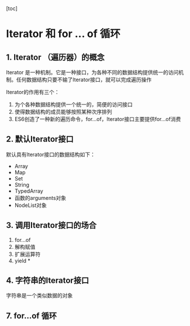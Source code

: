 [toc]

# Iterator 和 for ... of 循环

## 1. Iterator （遍历器）的概念

Iterator 是一种机制。它是一种接口，为各种不同的数据结构提供统一的访问机制。任何数据结构只要不输了Iterator接口，就可以完成遍历操作

Iterator的作用有三个：

1. 为个各种数据结构提供一个统一的，简便的访问接口
2. 使得数据结构的成员能够按照某种次序排列
3. ES6创造了一种新的遍历命令，for...of，Iterator接口主要提供for...of消费

## 2. 默认Iterator接口

默认具有Iterator接口的数据结构如下：

- Array
- Map
- Set
- String
- TypedArray
- 函数的arguments对象
- NodeList对象

## 3. 调用Iterator接口的场合

1. for...of
2. 解构赋值
3. 扩展运算符
4. yield *

## 4. 字符串的Iterator接口

字符串是一个类似数据的对象



## 7. for...of 循环


























